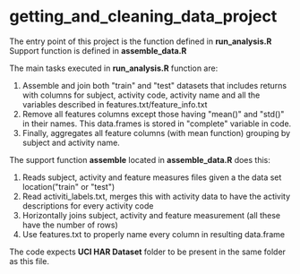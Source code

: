 getting_and_cleaning_data_project
=================================

The entry point of this project is the function defined in **run_analysis.R** Support function is defined in **assemble_data.R** 

The main tasks executed in **run_analysis.R** function are:

1. Assemble and join both "train" and "test" datasets that includes returns with columns for subject, activity code, activity name and all the variables described in features.txt/feature_info.txt 
2. Remove all features columns except those having "mean()" and "std()" in their names. This data.frames is stored in "complete" variable in code.
3. Finally, aggregates all feature columns (with mean function) grouping by subject and activity name.

The support function **assemble** located in **assemble_data.R** does this:

1. Reads subject, activity and feature measures files given a the data set location("train" or "test")
2. Read activiti_labels.txt, merges this with activity data to have the activity descriptions for every activity code
3. Horizontally joins subject, activity and feature measurement (all these have the number of rows)
4. Use features.txt to properly name every column in resulting data.frame

The code expects **UCI HAR Dataset** folder to be present in the same folder as this file.